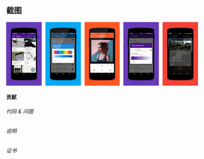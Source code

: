 

## 截图
<div style="display:flex;">
    <img src="screenshots/1.png" width="19%">
    <img style="margin-left:10px" src="screenshots/2.png" width="19%">
    <img style="margin-left:10px" src="screenshots/3.png" width="19%">
    <img style="margin-left:10px" src="screenshots/4.png" width="19%">
    <img style="margin-left:10px" src="screenshots/5.png" width="19%">
</div>

#### 贡献

###### 代码 & 问题

###### 说明

###### 证书